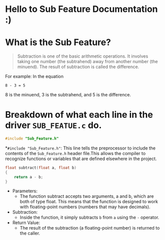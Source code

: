 # Hello to Sub Feature Documentation :)
# What is the Sub Feature?
>Subtraction is one of the basic arithmetic operations. It involves taking one number (the subtrahend) away from another number (the minuend). The result of subtraction is called the difference.

For example: In the equation
```
8 - 3 = 5
```
8 is the minuend, 3 is the subtrahend, and 5 is the difference.

# Breakdown of what each line in the driver `SUB_FEATUE.c` do.
```c
#include "Sub_Feature.h"

```
*`#include "Sub_Feature.h"`: This line tells the preprocessor to include the contents of the `Sub_Feature.h` header file.This allows the compiler to recognize functions or variables that are defined elsewhere in the project.

```c
float subtract(float a, float b)
{
    return a - b;
}
```
* Parameters:
	* The function subtract accepts two arguments, a and b, which are both of type float. This means that the function is designed to work with floating-point numbers (numbers that may have decimals).
* Subtraction:
	* Inside the function, it simply subtracts `b` from `a` using the `-` operator.
* Return Value:
	* The result of the subtraction (a floating-point number) is returned to the caller.
